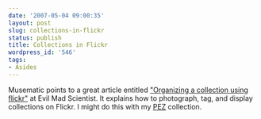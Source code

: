 ```yaml
---
date: '2007-05-04 09:00:35'
layout: post
slug: collections-in-flickr
status: publish
title: Collections in Flickr
wordpress_id: '546'
tags:
- Asides
---
```


Musematic points to a great article entitled ["Organizing a collection using flickr"](http://www.evilmadscientist.com/article.php/superballs) at Evil Mad Scientist. It explains how to photograph, tag, and display collections on Flickr. I might do this with my [PEZ](http://en.wikipedia.org/wiki/Pez) collection.

